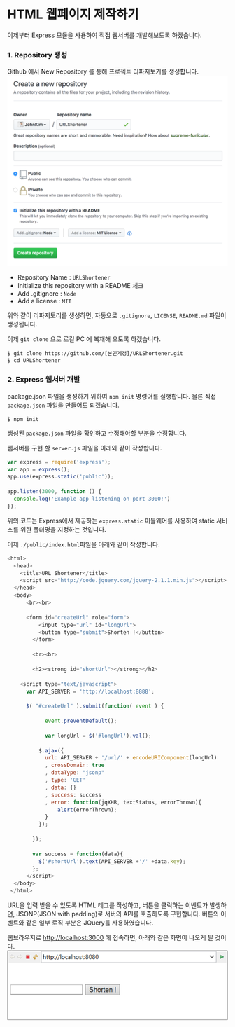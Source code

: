 # HTML 웹페이지 제작하기

이제부터 Express 모듈을 사용하여 직접 웹서버를 개발해보도록 하겠습니다.

### 1. Repository 생성

Github 에서 New Repository 를 통해 프로젝트 리파지토기를 생성합니다.![](/images/newRepository.png)

* Repository Name : `URLShortener`
* Initialize this repository with a README 체크
* Add .gitignore : `Node`
* Add a license : `MIT`

위와 같이 리파지토리를 생성하면, 자동으로 `.gitignore`, `LICENSE`, `README.md` 파일이 생성됩니다.

이제 `git clone` 으로 로컬 PC 에 복재해 오도록 하겠습니다.

```
$ git clone https://github.com/[본인계정]/URLShortener.git
$ cd URLShortener
```

### 2. Express 웹서버 개발

package.json 파일을 생성하기 위하여 `npm init` 명령어를 실행합니다. 물론 직접 `package.json` 파일을 만들어도 되겠습니다.

```
$ npm init
```

생성된 `package.json` 파일을 확인하고 수정해야할 부분을  수정합니다.

웹서버를 구현 할 `server.js` 파일을 아래와 같이 작성합니다.

```js
var express = require('express');
var app = express();
app.use(express.static('public'));

app.listen(3000, function () {
  console.log('Example app listening on port 3000!')
});
```

위의 코드는 Express에서 제공하는 `express.static` 미들웨어를 사용하여 static 서비스를 위한 폴더명을 지정하는 것입니다.

이제 `./public/index.html`파일을 아래와 같이 작성합니다.

```js
<html>
  <head>
    <title>URL Shortener</title>
    <script src="http://code.jquery.com/jquery-2.1.1.min.js"></script>
  </head>
  <body>
      <br><br>

      <form id="createUrl" role="form">
          <input type="url" id="longUrl">
          <button type="submit">Shorten !</button>
        </form>    

        <br><br>

        <h2><strong id="shortUrl"></strong></h2>

    <script type="text/javascript">
      var API_SERVER = 'http://localhost:8888';

      $( "#createUrl" ).submit(function( event ) {

            event.preventDefault();

            var longUrl = $('#longUrl').val();

          $.ajax({
            url: API_SERVER + '/url/' + encodeURIComponent(longUrl)
            , crossDomain: true
            , dataType: "jsonp"
            , type: 'GET'
            , data: {}
            , success: success
            , error: function(jqXHR, textStatus, errorThrown){
                alert(errorThrown);
            }
          });

        });

        var success = function(data){
          $('#shortUrl').text(API_SERVER +'/' +data.key);
        };
      </script>
  </body>
 </html>
```

URL을 입력 받을 수 있도록 HTML 테그를 작성하고, 버튼을 클릭하는 이벤트가 발생하면, JSONP\(JSON with padding\)로 서버의 API를 호출하도록 구현합니다. 버튼의 이벤트와 같은 일부 로직 부분은 JQuery를 사용하였습니다.

웹브라우저로 [http://localhost:3000](http://localhost:3000) 에 접속하면,  아래와 같은 화면이 나오게 될 것이다.![](/images/web01.png)

